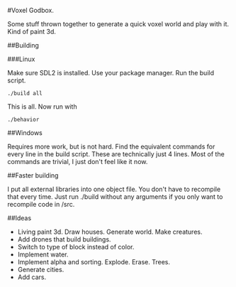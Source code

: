 
#Voxel Godbox.

Some stuff thrown together to generate a quick voxel world and play with it. Kind of paint 3d.

##Building

###Linux

Make sure SDL2 is installed. Use your package manager. Run the build script.

    ./build all

This is all. Now run with

    ./behavior

##Windows

Requires more work, but is not hard. Find the equivalent commands for every line in the build script. 
These are technically just 4 lines. Most of the commands are trivial, I just don't feel like it now.

##Faster building

I put all external libraries into one object file. You don't have to recompile that every time.
Just run ./build without any arguments if you only want to recompile code in /src.

##Ideas 

 - Living paint 3d. Draw houses. Generate world. Make creatures. 
 - Add drones that build buildings. 
 - Switch to type of block instead of color.
 - Implement water.
 - Implement alpha and sorting. 
   Explode. Erase. Trees. 
 - Generate cities.
 - Add cars.

